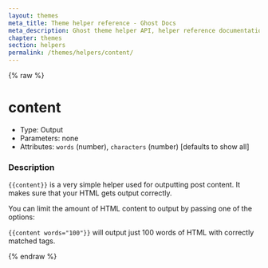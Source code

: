```yaml
---
layout: themes
meta_title: Theme helper reference - Ghost Docs
meta_description: Ghost theme helper API, helper reference documentation
chapter: themes
section: helpers
permalink: /themes/helpers/content/
---
```


{% raw %}

# content

 * Type: Output
 * Parameters: none
 * Attributes: `words` (number), `characters` (number) [defaults to show all]

<!--
 * Origin: Ghost
 * Required: No
 * Context: Post
 -->

### Description

`{{content}}` is a very simple helper used for outputting post content. It makes sure that your HTML gets output correctly.

You can limit the amount of HTML content to output by passing one of the options:

`{{content words="100"}}` will output just 100 words of HTML with correctly matched tags.



{% endraw %}